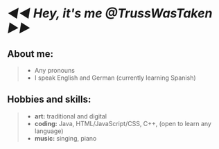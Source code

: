 # *◄◄ Hey, it's me @TrussWasTaken ►►*

## About me:
> - Any pronouns
> - I speak English and German (currently learning Spanish)

## Hobbies and skills: 
> - **art:** traditional and digital
> - **coding:** Java, HTML/JavaScript/CSS, C++, (open to learn any language)
> - **music:** singing, piano
